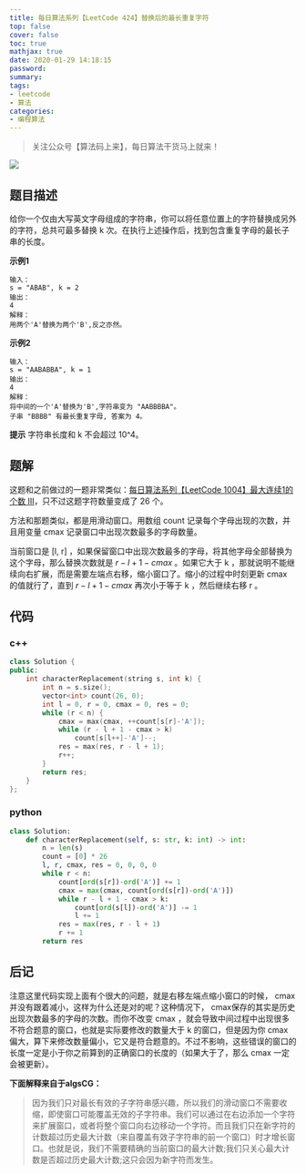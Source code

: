 ```yaml
---
title: 每日算法系列【LeetCode 424】替换后的最长重复字符
top: false
cover: false
toc: true
mathjax: true
date: 2020-01-29 14:18:15
password:
summary:
tags:
- leetcode
- 算法
categories:
- 编程算法
---
```


> 关注公众号【算法码上来】，每日算法干货马上就来！

![](/medias/contact.jpg)

## 题目描述
给你一个仅由大写英文字母组成的字符串，你可以将任意位置上的字符替换成另外的字符，总共可最多替换 k 次。在执行上述操作后，找到包含重复字母的最长子串的长度。

**示例1**
```text
输入：
s = "ABAB", k = 2
输出：
4
解释：
用两个'A'替换为两个'B',反之亦然。
```

**示例2**
```text
输入：
s = "AABABBA", k = 1
输出：
4
解释：
将中间的一个'A'替换为'B',字符串变为 "AABBBBA"。
子串 "BBBB" 有最长重复字母, 答案为 4。
```

**提示**
字符串长度和 k 不会超过 10^4。

## 题解
这题和之前做过的一题非常类似：[每日算法系列【LeetCode 1004】最大连续1的个数 III](https://godweiyang.com/2020/01/09/leetcode-1004/)，只不过这题字符数量变成了 26 个。

方法和那题类似，都是用滑动窗口。用数组 count 记录每个字母出现的次数，并且用变量 cmax 记录窗口中出现次数最多的字母数量。

当前窗口是 [l, r] ，如果保留窗口中出现次数最多的字母，将其他字母全部替换为这个字母，那么替换次数就是 $r - l + 1 - cmax$ 。如果它大于 k ，那就说明不能继续向右扩展，而是需要左端点右移，缩小窗口了。缩小的过程中时刻更新 cmax 的值就行了，直到 $r - l + 1 - cmax$ 再次小于等于 k ，然后继续右移 r 。

## 代码
### c++
```cpp
class Solution {
public:
    int characterReplacement(string s, int k) {
        int n = s.size();
        vector<int> count(26, 0);
        int l = 0, r = 0, cmax = 0, res = 0;
        while (r < n) {
            cmax = max(cmax, ++count[s[r]-'A']);
            while (r - l + 1 - cmax > k)
                count[s[l++]-'A']--;
            res = max(res, r - l + 1);
            r++;
        }
        return res;
    }
};
```

### python
```python
class Solution:
    def characterReplacement(self, s: str, k: int) -> int:
        n = len(s)
        count = [0] * 26
        l, r, cmax, res = 0, 0, 0, 0
        while r < n:
            count[ord(s[r])-ord('A')] += 1
            cmax = max(cmax, count[ord(s[r])-ord('A')])
            while r - l + 1 - cmax > k:
                count[ord(s[l])-ord('A')] -= 1
                l += 1
            res = max(res, r - l + 1)
            r += 1
        return res
```

## 后记
注意这里代码实现上面有个很大的问题，就是右移左端点缩小窗口的时候， cmax 并没有跟着减小，这样为什么还是对的呢？这种情况下， cmax保存的其实是历史出现次数最多的字母的次数。而你不改变 cmax ，就会导致中间过程中出现很多不符合题意的窗口，也就是实际要修改的数量大于 k 的窗口，但是因为你 cmax 偏大，算下来修改数量偏小，它又是符合题意的。不过不影响，这些错误的窗口的长度一定是小于你之前算到的正确窗口的长度的（如果大于了，那么 cmax 一定会被更新）。

**下面解释来自于algsCG：**
> 因为我们只对最长有效的子字符串感兴趣，所以我们的滑动窗口不需要收缩，即使窗口可能覆盖无效的子字符串。我们可以通过在右边添加一个字符来扩展窗口，或者将整个窗口向右边移动一个字符。而且我们只在新字符的计数超过历史最大计数（来自覆盖有效子字符串的前一个窗口）时才增长窗口。也就是说，我们不需要精确的当前窗口的最大计数;我们只关心最大计数是否超过历史最大计数;这只会因为新字符而发生。

